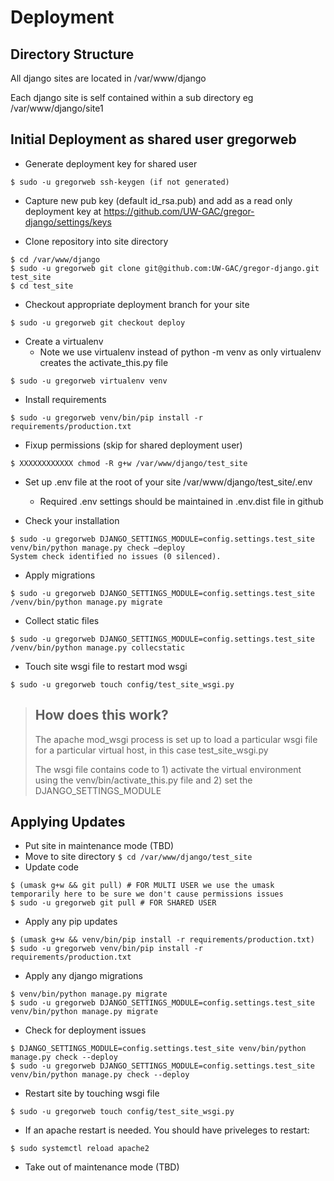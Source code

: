 # Deployment

## Directory Structure

All django sites are located in /var/www/django

Each django site is self contained within a sub directory eg /var/www/django/site1

## Initial Deployment as shared user gregorweb
- Generate deployment key for shared user
```
$ sudo -u gregorweb ssh-keygen (if not generated)
```
- Capture new pub key (default id_rsa.pub) and add as a read only deployment key at https://github.com/UW-GAC/gregor-django/settings/keys

- Clone repository into site directory
```
$ cd /var/www/django
$ sudo -u gregorweb git clone git@github.com:UW-GAC/gregor-django.git test_site
$ cd test_site
```
- Checkout appropriate deployment branch for your site
```
$ sudo -u gregorweb git checkout deploy
```
- Create a virtualenv
    - Note we use virtualenv instead of python -m venv as only virtualenv creates the activate_this.py file
```
$ sudo -u gregorweb virtualenv venv
```
- Install requirements
```
$ sudo -u gregorweb venv/bin/pip install -r requirements/production.txt
```
- Fixup permissions (skip for shared deployment user)
```
$ XXXXXXXXXXXX chmod -R g+w /var/www/django/test_site
```
- Set up .env file at the root of your site /var/www/django/test_site/.env
    - Required .env settings should be maintained in .env.dist file in github

- Check your installation
```
$ sudo -u gregorweb DJANGO_SETTINGS_MODULE=config.settings.test_site venv/bin/python manage.py check –deploy
System check identified no issues (0 silenced).
```
- Apply migrations
```
$ sudo -u gregorweb DJANGO_SETTINGS_MODULE=config.settings.test_site /venv/bin/python manage.py migrate
```
- Collect static files
```
$ sudo -u gregorweb DJANGO_SETTINGS_MODULE=config.settings.test_site /venv/bin/python manage.py collecstatic
```

- Touch site wsgi file to restart mod wsgi
```
$ sudo -u gregorweb touch config/test_site_wsgi.py
```
> ## How does this work?
> The apache mod_wsgi process is set up to load a particular wsgi file for a particular virtual host, in this case test_site_wsgi.py
>
> The wsgi file contains code to 1) activate the virtual environment using the venv/bin/activate_this.py file and
> 2) set the DJANGO_SETTINGS_MODULE

## Applying Updates
- Put site in maintenance mode (TBD)
- Move to site directory
`$ cd /var/www/django/test_site`
- Update code
```
$ (umask g+w && git pull) # FOR MULTI USER we use the umask temporarily here to be sure we don't cause permissions issues
$ sudo -u gregorweb git pull # FOR SHARED USER
```
- Apply any pip updates
```
$ (umask g+w && venv/bin/pip install -r requirements/production.txt)
$ sudo -u gregorweb venv/bin/pip install -r requirements/production.txt
```
- Apply any django migrations
```
$ venv/bin/python manage.py migrate
$ sudo -u gregorweb DJANGO_SETTINGS_MODULE=config.settings.test_site venv/bin/python manage.py migrate
```
- Check for deployment issues
```
$ DJANGO_SETTINGS_MODULE=config.settings.test_site venv/bin/python manage.py check --deploy
$ sudo -u gregorweb DJANGO_SETTINGS_MODULE=config.settings.test_site venv/bin/python manage.py check --deploy
```
- Restart site by touching wsgi file
```
$ sudo -u gregorweb touch config/test_site_wsgi.py
```
- If an apache restart is needed. You should have priveleges to restart:
```
$ sudo systemctl reload apache2
```
- Take out of maintenance mode (TBD)
